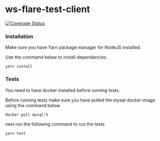 # ws-flare-test-client

[![Coverage Status](https://coveralls.io/repos/github/ws-flare/ws-flare-test-client/badge.svg?branch=master)](https://coveralls.io/github/ws-flare/ws-flare-test-client?branch=master)

### Installation

Make sure you have Yarn package manager for NodeJS installed

Use the command below to install dependencies.

```
yarn install
```

### Tests

You need to have docker installed before running tests. 

Before running tests make sure you have pulled the mysql docker image using the command below

```
docker pull mysql:5
```

next run the following command to run the tests

```
yarn test
```
